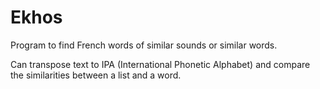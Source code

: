 # Ekhos
Program to find French words of similar sounds or similar words. 

Can transpose text to IPA (International Phonetic Alphabet) and compare the similarities between a list and a word.

